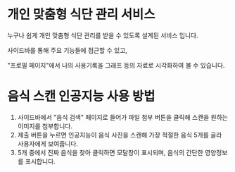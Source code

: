 # 개인 맞춤형 식단 관리 서비스

누구나 쉽게 개인 맞춤형 식단 관리를 받을 수 있도록 설계된 서비스 입니다.

사이드바를 통해 주요 기능들에 접근할 수 있고,

"프로필 페이지"에서 나의 사용기록을 그래프 등의 자료로 시각화하여 볼 수 있습니다.





# 음식 스캔 인공지능 사용 방법

1. 사이드바에서 "음식 검색" 페이지로 들어가 파일 첨부 버튼을 클릭해 스캔을 원하는 이미지를 첨부합니다.
2. 제출 버튼을 누르면 인공지능이 음식 사진을 스캔해 가장 적절한 음식 5개를 골라 사용자에게 보여줍니다.
3. 5개 중에서 진짜 음식을 찾아 클릭하면 모달창이 표시되며, 음식의 간단한 영양정보를 표시합니다.